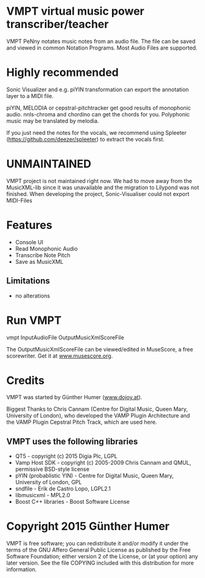 VMPT virtual music power transcriber/teacher
================================================
VMPT PeNny notates music notes from an audio file. 
The file can be saved and viewed in common Notation Programs. 
Most Audio Files are supported. 

Highly recommended
==================
Sonic Visualizer and e.g. piYIN transformation can export the annotation layer to a MIDI file. 

piYIN, MELODIA or cepstral-pitchtracker get good results of monophonic audio. 
nnls-chroma and chordino can get the chords for you. 
Polyphonic music may be translated by melodia. 

If you just need the notes for the vocals, we recommend using Spleeter (https://github.com/deezer/spleeter) to extract the vocals first. 

UNMAINTAINED
============
VMPT project is not maintained right now. We had to move away from the MusicXML-lib since it was unavailable and the migration to Lilypond was not finished. 
When developing the project, Sonic-Visualiser could not export MIDI-Files



Features
================================================
 * Console UI
 * Read Monophonic Audio
 * Transcribe Note Pitch
 * Save as MusicXML
 
Limitations
------------------------------------------------
 * no alterations
 
Run VMPT
================================================
vmpt InputAudioFile OutputMusicXmlScoreFile

The OutputMusicXmlScoreFile can be viewed/edited in MuseScore, 
a free scorewriter. Get it at www.musescore.org. 

Credits
================================================
VMPT was started by Günther Humer (www.dojoy.at). 

Biggest Thanks to Chris Cannam (Centre for Digital Music, 
Queen Mary, University of London), who developed the VAMP Plugin Architecture
and the VAMP Plugin Cepstral Pitch Track, which are used here. 

VMPT uses the following libraries
------------------------------------------------ 
 * QT5 - copyright (c) 2015 Digia Plc, LGPL
 * Vamp Host SDK - copyright (c) 2005-2009 Chris Cannam and QMUL, permissive BSD-style license
 * pYIN (probablistic YIN) - Centre for Digital Music, Queen Mary, University of London, GPL
 * sndfile - Erik de Castro Lopo, LGPL2.1
 * libmusicxml - MPL2.0
 * Boost C++ libraries - Boost Software License

Copyright 2015 Günther Humer
================================================
VMPT is free software; you can redistribute it and/or modify
it under the terms of the GNU Affero General Public License as published 
by the Free Software Foundation; either version 2 of the License, or (at
your option) any later version.  See the file COPYING included with
this distribution for more information. 

